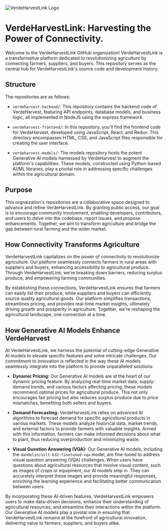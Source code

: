 ![VerdeHarvestLink Logo](https://github.com/VerdeHarvest/.github/assets/59466195/77a3e85e-caf5-4b07-8aac-14437420eff2)

# VerdeHarvestLink: Harvesting the Power of Connectivity.

Welcome to the VerdeHarvestLink GitHub organization! VerdeHarvestLink is a transformative platform dedicated to revolutionizing agriculture by connecting farmers, suppliers, and buyers. This repository serves as the central hub for VerdeHarvestLink's source code and development history.

## Structure
The repositories are as follows:

- `verdeharvest-backend/`: This repository contains the backend code of VerdeHarvest, featuring API endpoints, database models, and business logic, all implemented in NodeJS using the express framework.

- `verdeharvest-frontend/`: In this repository, you'll find the frontend code for VerdeHarvest, developed using JavaScript, React, and Redux. This directory encompasses HTML, CSS, and JavaScript files responsible for creating the user interface.

- `verdeharvest-models/`: The models repository hosts the potent Generative AI models harnessed by VerdeHarvest to augment the platform's capabilities. These models, constructed using Python-based AI/ML libraries, play a pivotal role in addressing specific challenges within the agricultural domain.

## Purpose
This orgnaization's repositories are a collaborative space designed to advance and refine VerdeHarvestLink. By granting public access, our goal is to encourage community involvement, enabling developers, contributors, and users to delve into the codebase, report issues, and propose enhancements. Together, we aim to transform agriculture and bridge the gap between rural farming and the wider market.

## How Connectivity Transforms Agriculture
VerdeHarvestLink capitalizes on the power of connectivity to revolutionize agriculture. Our platform seamlessly connects farmers in rural areas with suppliers and buyers, enhancing accessibility to agricultural produce. Through VerdeHarvestLink, we're breaking down barriers, reducing surplus produce, and empowering farming communities.

By establishing these connections, VerdeHarvestLink ensures that farmers can easily list their produce, while suppliers and buyers can efficiently source quality agricultural goods. Our platform simplifies transactions, streamlines pricing, and provides real-time market insights, ultimately driving growth and prosperity in agriculture. Together, we're reshaping the agricultural landscape, one connection at a time.


## How Generative AI Models Enhance VerdeHarvest
At VerdeHarvestLink, we harness the potential of cutting-edge Generative AI models to elevate specific features and solve intricate challenges. Our commitment to innovation is reflected in the way these AI models seamlessly integrate into the platform to provide unparalleled solutions:

- <b>Dynamic Pricing:</b> Our Generative AI models are at the heart of our dynamic pricing feature. By analyzing real-time market data, supply-demand trends, and various factors affecting pricing, these models recommend optimal prices for agricultural produce. This not only encourages fair pricing but also reduces surplus produce due to price mismatches, benefiting both sellers and buyers.

- <b>Demand Forecasting:</b> VerdeHarvestLink relies on advanced AI algorithms to forecast demand for specific agricultural products in various markets. These models analyze historical data, market trends, and external factors to provide farmers with valuable insights. Armed with this information, farmers can make informed decisions about what to plant, thus reducing overproduction and minimizing waste.

- <b>Visual Question Answering (VQA):</b> Our Generative AI models, including the `dandelin/vilt-b32-finetuned-vqa` model, are fine-tuned to address visual question answering (VQA) challenges. When users have questions about agricultural resources that involve visual content, such as images of crops or equipment, our AI models step in. They can accurately interpret these images and provide meaningful responses, enriching the learning experience and facilitating better communication between users.

By incorporating these AI-driven features, VerdeHarvestLink empowers users to make data-driven decisions, enhance their understanding of agricultural resources, and streamline their interactions within the platform. Our Generative AI models play a pivotal role in ensuring that VerdeHarvestLink remains at the forefront of agricultural innovation, delivering value to farmers, suppliers, and buyers alike.
